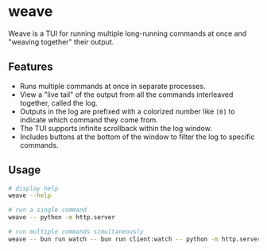 # weave

Weave is a TUI for running multiple long-running commands at once and "weaving together" their output.

## Features

- Runs multiple commands at once in separate processes.
- View a "live tail" of the output from all the commands interleaved together, called the log.
- Outputs in the log are prefixed with a colorized number like `[0]` to indicate which command they come from.
- The TUI supports infinite scrollback within the log window.
- Includes buttons at the bottom of the window to filter the log to specific commands.

## Usage

```bash
# display help
weave --help

# run a single command
weave -- python -m http.server

# run multiple commands simultaneously
weave -- bun run watch -- bun run client:watch -- python -m http.server
```
